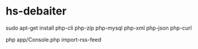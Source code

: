 # hs-debaiter

sudo apt-get install php-cli php-zip php-mysql php-xml php-json php-curl

php app/Console.php import-rss-feed
